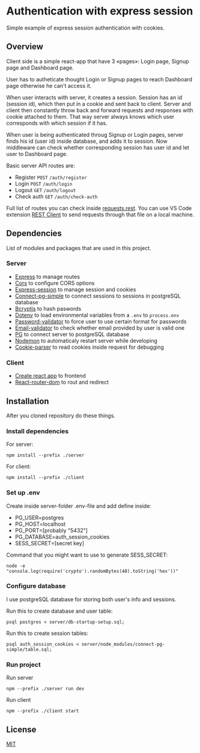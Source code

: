 # Authentication with express session
Simple example of express session authentication with cookies. 

## Overview

Client side is a simple react-app that have 3 «pages»: Login page, Signup page and Dashboard page.

User has to autheticate thought Login or Signup pages to reach Dashboard page otherwise he can't access it.

When user interacts with server, it creates a session. Session has an id (session id), which then put in a cookie and sent back to client. Server and client then constantly throw back and forward requests and responses with cookie attached to them. That way server always knows which user corresponds with which session if it has.

When user is being authenticated throug Signup or Login pages, server finds his id (user id) inside database, and adds it to session. Now middleware can check whether corresponding session has user id and let user to Dashboard page.

Basic server API routes are:
- Register `POST` `/auth/register`
- Login `POST` `/auth/login`
- Logout `GET` `/auth/logout`
- Check auth `GET` `/auth/check-auth`

Full list of routes you can check inside [requests.rest](/server/requests.rest). You can use VS Code extension [REST Client](https://marketplace.visualstudio.com/items?itemName=humao.rest-client) to send requests through that file on a local machine.

## Dependencies
List of modules and packages that are used in this project.
### Server
* [Express](https://github.com/expressjs/express) to manage routes
* [Cors](https://github.com/expressjs/cors) to configure CORS options
* [Express-session](https://github.com/expressjs/session) to manage session and cookies
* [Connect-pg-simple](https://github.com/voxpelli/node-connect-pg-simple) to connect sessions to sessions in postgreSQL database
* [Bcryptjs](https://github.com/dcodeIO/bcrypt.js) to hash paswords
* [Dotenv](https://www.npmjs.com/package/dotenv) to load environmental variables from a `.env` to `process.env`
* [Password-validator](https://github.com/tarunbatra/password-validator) to force user to use certain format for passwords
* [Email-validator](https://github.com/manishsaraan/email-validator) to check whether email provided by user is valid one
* [PG](https://github.com/brianc/node-postgres) to connect server to postgreSQL database
* [Nodemon](https://github.com/remy/nodemon) to automaticaly restart server while developing
* [Cookie-parser](https://github.com/expressjs/cookie-parser) to read cookies inside request for debugging
### Client
* [Create react app](https://github.com/facebook/create-react-app) to frontend
* [React-router-dom](https://github.com/remix-run/react-router/tree/main/packages/react-router-dom) to rout and redirect

## Installation
After you cloned repository do these things.

### Install dependencies
For server:
```
npm install --prefix ./server
```
For client:
```
npm install --prefix ./client
```

### Set up .env
Create inside server-folder .env-file and add define inside:
* PG_USER=postgres
* PG_HOST=localhost
* PG_PORT=[probably "5432"]
* PG_DATABASE=auth_session_cookies
* SESS_SECRET=[secret key]

Command that you might want to use to generate SESS_SECRET:
```
node -e "console.log(require('crypto').randomBytes(48).toString('hex'))"
```
### Configure database
I use postgreSQL database for storing both user's info and sessions.

Run this to create database and user table:

```
psql postgres < server/db-startup-setup.sql;
```
Run this to create session tables:

```
psql auth_session_cookies < server/node_modules/connect-pg-simple/table.sql;
```

### Run project
Run server
```
npm --prefix ./server run dev
```

Run client
```
npm --prefix ./client start
```
## License
[MIT](https://choosealicense.com/licenses/mit/)